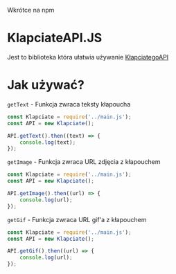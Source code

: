 Wkrótce na npm
# KlapciateAPI.JS
Jest to biblioteka która ułatwia używanie [KłapciategoAPI](http://klapciate-api.herokuapp.com/)
# Jak używać?
`getText` - Funkcja zwraca teksty kłapoucha
```js
const Klapciate = require('../main.js');
const API = new Klapciate();

API.getText().then((text) => {
    console.log(text);
});
```
`getImage` - Funkcja zwraca URL zdjęcia z kłapouchem
```js
const Klapciate = require('../main.js');
const API = new Klapciate();

API.getImage().then((url) => {
    console.log(url);
});
```
`getGif` - Funkcja zwraca URL gif'a z kłapouchem
```js
const Klapciate = require('../main.js');
const API = new Klapciate();

API.getGif().then((url) => {
    console.log(url);
});
```